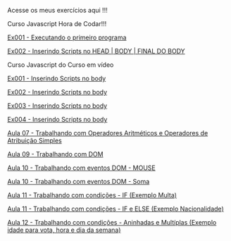 Acesse os meus exercícios aqui !!!

Curso Javascript Hora de Codar!!!

<a href="https://kbrallll.github.io/javascript/javascript-codar/ex001/index.html">Ex001 - Executando o primeiro programa</a>

<a href="https://kbrallll.github.io/javascript/javascript-codar/ex002/index.html">Ex002 - Inserindo Scripts no HEAD | BODY | FINAL DO BODY </a>

Curso Javascript do Curso em vídeo

<a href="https://kbrallll.github.io/javascript/javascript-video/aula04/ex001.html">Ex001 - Inserindo Scripts no body </a>

<a href="https://kbrallll.github.io/javascript/javascript-video/aula06/ex002.html">Ex002 - Inserindo Scripts no body </a>

<a href="https://kbrallll.github.io/javascript/javascript-video/aula06/ex003.html">Ex003 - Inserindo Scripts no body </a>

<a href="https://kbrallll.github.io/javascript/javascript-video/aula06/ex004.html">Ex004 - Inserindo Scripts no body </a>

<a href="https://kbrallll.github.io/javascript/javascript-video/aula07/ex001.html">Aula 07 - Trabalhando com Operadores Aritméticos e Operadores de Atribuição Simples </a>

<a href="https://kbrallll.github.io/javascript/javascript-video/aula09/ex001.html">Aula 09 - Trabalhando com DOM </a>

<a href="https://kbrallll.github.io/javascript/javascript-video/aula10/ex001.html">Aula 10 - Trabalhando com eventos DOM - MOUSE </a>

<a href="https://kbrallll.github.io/javascript/javascript-video/aula10/ex002.html">Aula 10 - Trabalhando com eventos DOM - Soma </a>

<a href="https://kbrallll.github.io/javascript/javascript-video/aula11/ex001.html">Aula 11 - Trabalhando com condições - IF (Exemplo Multa) </a>

<a href="https://kbrallll.github.io/javascript/javascript-video/aula11/ex002.html">Aula 11 - Trabalhando com condições - IF e ELSE (Exemplo Nacionalidade) </a>

<a href="https://kbrallll.github.io/javascript/javascript-video/aula12/ex001.html">Aula 12 - Trabalhando com condições - Aninhadas e Multíplas (Exemplo idade para vota, hora e dia da semana) </a>

